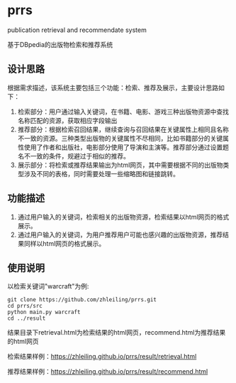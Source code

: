 # prrs
publication retrieval and recommendate system

基于DBpedia的出版物检索和推荐系统

## 设计思路

根据需求描述，该系统主要包括三个功能：检索、推荐及展示，主要设计思路如下：

1. 检索部分：用户通过输入关键词，在书籍、电影、游戏三种出版物资源中查找名称匹配的资源，获取相应字段输出
2. 推荐部分：根据检索召回结果，继续查询与召回结果在关键属性上相同且名称不一致的资源。三种类型出版物的关键属性不尽相同，比如书籍部分的关键属性使用了作者和出版社，电影部分使用了导演和主演等。推荐部分通过设置题名不一致的条件，规避过于相似的推荐。
3. 展示部分：将检索或推荐结果输出为html网页，其中需要根据不同的出版物类型涉及不同的表格，同时需要处理一些缩略图和链接跳转。

## 功能描述

1. 通过用户输入的关键词，检索相关的出版物资源，检索结果以html网页的格式展示。
2. 通过用户输入的关键词，为用户推荐用户可能也感兴趣的出版物资源，推荐结果同样以html网页的格式展示。

## 使用说明

以检索关键词"warcraft"为例:

    git clone https://github.com/zhleiling/prrs.git
    cd prrs/src
    python main.py warcraft
    cd ../result
    
结果目录下retrieval.html为检索结果的html网页，recommend.html为推荐结果的html网页

检索结果样例：<https://zhleiling.github.io/prrs/result/retrieval.html>

推荐结果样例：<https://zhleiling.github.io/prrs/result/recommend.html>
